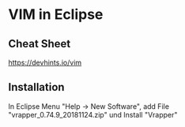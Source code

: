 # VIM in Eclipse

## Cheat Sheet

https://devhints.io/vim

## Installation

In Eclipse Menu "Help -> New Software", add File "vrapper_0.74.9_20181124.zip" und Install "Vrapper"

